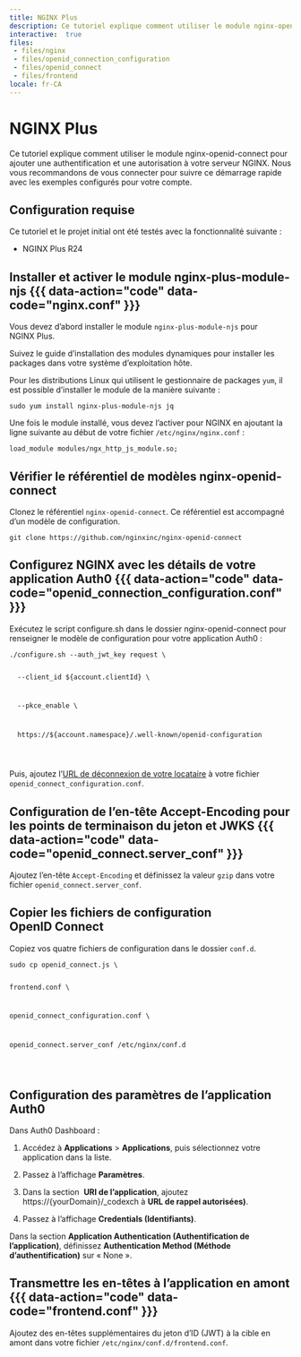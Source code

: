 ```yaml
---
title: NGINX Plus
description: Ce tutoriel explique comment utiliser le module nginx-openid-connect pour ajouter une authentification et une autorisation à votre serveur NGINX.
interactive:  true
files:
 - files/nginx
 - files/openid_connection_configuration
 - files/openid_connect
 - files/frontend
locale: fr-CA
---
```


# NGINX Plus


<p>Ce tutoriel explique comment utiliser le module nginx-openid-connect pour ajouter une authentification et une autorisation à votre serveur NGINX. Nous vous recommandons de vous connecter pour suivre ce démarrage rapide avec les exemples configurés pour votre compte.</p><h2>Configuration requise</h2><p>Ce tutoriel et le projet initial ont été testés avec la fonctionnalité suivante :</p><ul><li><p>NGINX Plus R24</p></li></ul><p></p><p></p>

## Installer et activer le module nginx-plus-module-njs {{{ data-action="code" data-code="nginx.conf" }}}


<p>Vous devez d’abord installer le module <code>nginx-plus-module-njs</code> pour NGINX Plus.</p><p>Suivez le guide d’installation des modules dynamiques pour installer les packages dans votre système d’exploitation hôte.</p><p>Pour les distributions Linux qui utilisent le gestionnaire de packages <code>yum</code>, il est possible d’installer le module de la manière suivante :</p><p><code>sudo yum install nginx-plus-module-njs jq</code></p><p>Une fois le module installé, vous devez l’activer pour NGINX en ajoutant la ligne suivante au début de votre fichier <code>/etc/nginx/nginx.conf</code> :</p><p><code>load_module modules/ngx_http_js_module.so;</code></p>

## Vérifier le référentiel de modèles nginx-openid-connect


<p>Clonez le référentiel <code>nginx-openid-connect</code>. Ce référentiel est accompagné d’un modèle de configuration.</p><p><code>git clone https://github.com/nginxinc/nginx-openid-connect</code></p>

## Configurez NGINX avec les détails de votre application Auth0 {{{ data-action="code" data-code="openid_connection_configuration.conf" }}}


<p>Exécutez le script configure.sh dans le dossier nginx-openid-connect pour renseigner le modèle de configuration pour votre application Auth0 :</p><p><pre><code>./configure.sh --auth_jwt_key request \

  --client_id ${account.clientId} \

  --pkce_enable \

  https://${account.namespace}/.well-known/openid-configuration

</code></pre>

</p><p>Puis, ajoutez l’<a href="/docs/api/authentication#auth0-logout" target="_self" >URL de déconnexion de votre locataire</a> à votre fichier <code>openid_connect_configuration.conf</code>.</p>

## Configuration de l’en-tête Accept-Encoding pour les points de terminaison du jeton et JWKS {{{ data-action="code" data-code="openid_connect.server_conf" }}}


<p>Ajoutez l’en-tête <code>Accept-Encoding</code> et définissez la valeur <code>gzip</code> dans votre fichier <code>openid_connect.server_conf</code>.</p>

## Copier les fichiers de configuration OpenID Connect


<p>Copiez vos quatre fichiers de configuration dans le dossier <code>conf.d</code>.</p><p><pre><code>sudo cp openid_connect.js \ 

   frontend.conf \

   openid_connect_configuration.conf \

   openid_connect.server_conf /etc/nginx/conf.d

</code></pre>

</p>

## Configuration des paramètres de l’application Auth0


<p>Dans Auth0 Dashboard :</p><ol><li><p>Accédez à <b>Applications</b> &gt; <b>Applications</b>, puis sélectionnez votre application dans la liste.</p></li><li><p>Passez à l’affichage <b>Paramètres</b>.</p></li><li><p>Dans la section  <b>URI de l’application</b>, ajoutez https://{yourDomain}/_codexch à <b>URL de rappel autorisées)</b>.</p></li><li><p>Passez à l’affichage <b>Credentials (Identifiants)</b>.</p></li></ol><p>Dans la section <b>Application Authentication (Authentification de l’application)</b>, définissez <b>Authentication Method (Méthode d’authentification)</b> sur « None ».</p>

## Transmettre les en-têtes à l’application en amont {{{ data-action="code" data-code="frontend.conf" }}}


<p>Ajoutez des en-têtes supplémentaires du jeton d’ID (JWT) à la cible en amont dans votre fichier <code>/etc/nginx/conf.d/frontend.conf</code>.</p>
